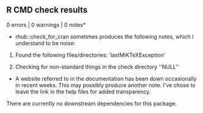 ## R CMD check results

0 errors | 0 warnings | 0 notes*

* rhub::check_for_cran sometimes produces the following notes, which I understand to be noise:

1. Found the following files/directories: 'lastMiKTeXException'

2. Checking for non-standard things in the check directory ''NULL''

* A website referred to in the documentation has been down occasionally in recent weeks. This may possibly produce another note. I've chose to leave the link in the help files for added transparency. 


There are currently no downstream dependencies for this package.

